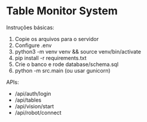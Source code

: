 # Table Monitor System


Instruções básicas:


1. Copie os arquivos para o servidor
2. Configure .env
3. python3 -m venv venv && source venv/bin/activate
4. pip install -r requirements.txt
5. Crie o banco e rode database/schema.sql
6. python -m src.main (ou usar gunicorn)


APIs:
- /api/auth/login
- /api/tables
- /api/vision/start
- /api/robot/connect